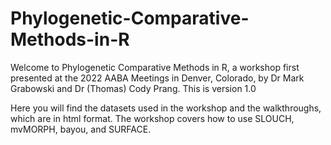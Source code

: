 # Phylogenetic-Comparative-Methods-in-R
Welcome to Phylogenetic Comparative Methods in R, a workshop first presented at the 2022 AABA Meetings in Denver, Colorado, by Dr Mark Grabowski and Dr (Thomas) Cody Prang. This is version 1.0

Here you will find the datasets used in the workshop and the walkthroughs, which are in html format.
The workshop covers how to use SLOUCH, mvMORPH, bayou, and SURFACE.
